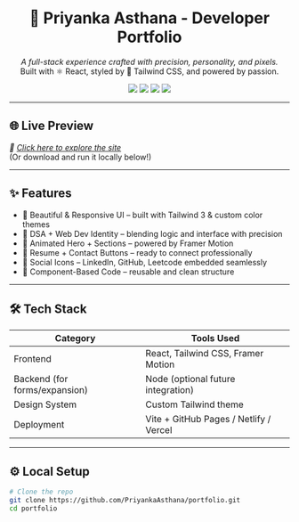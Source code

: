 <h1 align="center">🧡 Priyanka Asthana - Developer Portfolio</h1>

<p align="center">
  <i>A full-stack experience crafted with precision, personality, and pixels.</i><br/>
  Built with ⚛ React, styled by 💨 Tailwind CSS, and powered by passion.
</p>

<p align="center">
  <img src="https://img.shields.io/badge/Code-Java-informational?style=flat&logo=java&logoColor=white&color=orange"/>
  <img src="https://img.shields.io/badge/Frontend-React-blue?style=flat&logo=react"/>
  <img src="https://img.shields.io/badge/Design-Tailwind_CSS-38B2AC?style=flat&logo=tailwind-css&logoColor=white"/>
  <img src="https://img.shields.io/badge/Framer-Motion-0055FF?style=flat&logo=framer"/>
</p>

---

## 🌐 Live Preview
*🚀 [Click here to explore the site](https://priyanka-portfolio-tau.vercel.app/)*  
(Or download and run it locally below!)

---

## ✨ Features

- 🎨 Beautiful & Responsive UI – built with Tailwind 3 & custom color themes
- 🧠 DSA + Web Dev Identity – blending logic and interface with precision
- 🎥 Animated Hero + Sections – powered by Framer Motion
- 🧾 Resume + Contact Buttons – ready to connect professionally
- 🔗 Social Icons – LinkedIn, GitHub, Leetcode embedded seamlessly
- 🧩 Component-Based Code – reusable and clean structure

---

## 🛠 Tech Stack

| Category     | Tools Used                                    |
|--------------|-----------------------------------------------|
| Frontend     | React, Tailwind CSS, Framer Motion            |
| Backend (for forms/expansion) |  Node (optional future integration) |
| Design System | Custom Tailwind theme                        |
| Deployment   | Vite + GitHub Pages / Netlify / Vercel        |

---

## ⚙ Local Setup

```bash
# Clone the repo
git clone https://github.com/PriyankaAsthana/portfolio.git
cd portfolio
